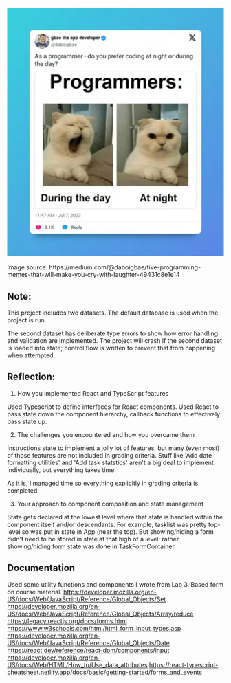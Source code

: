 <p align="center">
<img src="image.png" alt="Cat yawning when programming by day but alert when programming at night" width="600"/>
</p>
Image source:  https://medium.com/@daboigbae/five-programming-memes-that-will-make-you-cry-with-laughter-49431c8e1e14

## Note:

This project includes two datasets.  The default database is used when the project is run.

The second dataset has deliberate type errors to show how error handling and validation are implemented.  The project will crash if the second dataset is loaded into state; control flow is written to prevent that from happening when attempted.

## Reflection:

1.  How you implemented React and TypeScript features

Used Typescript to define interfaces for React components.  Used React to pass state down the component hierarchy, callback functions to effectively pass state up.

2.  The challenges you encountered and how you overcame them

Instructions state to implement a jolly lot of features, but many (even most) of those features are not included in grading criteria.  Stuff like 'Add date formatting utilities' and 'Add task statstics' aren't a big deal to implement individually, but everything takes time.

As it is, I managed time so everything explicitly in grading criteria is completed.

3.  Your approach to component composition and state management

State gets declared at the lowest level where that state is handled within the component itself and/or descendants.  For example, tasklist was pretty top-level so was put in state in App (near the top).  But showing/hiding a form didn't need to be stored in state at that high of a level; rather showing/hiding form state was done in TaskFormContainer.

## Documentation

Used some utility functions and components I wrote from Lab 3.
Based form on course material.
https://developer.mozilla.org/en-US/docs/Web/JavaScript/Reference/Global_Objects/Set
https://developer.mozilla.org/en-US/docs/Web/JavaScript/Reference/Global_Objects/Array/reduce
https://legacy.reactjs.org/docs/forms.html
https://www.w3schools.com/html/html_form_input_types.asp
https://developer.mozilla.org/en-US/docs/Web/JavaScript/Reference/Global_Objects/Date
https://react.dev/reference/react-dom/components/input
https://developer.mozilla.org/en-US/docs/Web/HTML/How_to/Use_data_attributes
https://react-typescript-cheatsheet.netlify.app/docs/basic/getting-started/forms_and_events